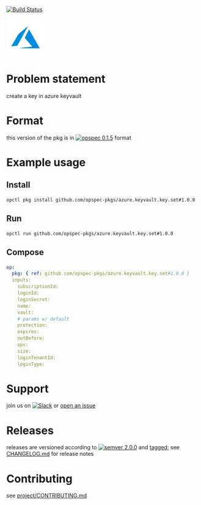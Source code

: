 [![Build Status](https://travis-ci.org/opspec-pkgs/azure.keyvault.key.set.svg?branch=master)](https://travis-ci.org/opspec-pkgs/azure.keyvault.key.set)

<img src="icon.svg" alt="icon" height="100px">

# Problem statement

create a key in azure keyvault

# Format

this version of the pkg is in [![opspec 0.1.5](https://img.shields.io/badge/opspec-0.1.5-brightgreen.svg?colorA=6b6b6b&colorB=fc16be)](https://opspec.io/0.1.5/packages.html) format

# Example usage

## Install

```shell
opctl pkg install github.com/opspec-pkgs/azure.keyvault.key.set#1.0.0
```

## Run

```
opctl run github.com/opspec-pkgs/azure.keyvault.key.set#1.0.0
```

## Compose

```yaml
op:
  pkg: { ref: github.com/opspec-pkgs/azure.keyvault.key.set#1.0.0 }
  inputs:
    subscriptionId:
    loginId:
    loginSecret:
    name:
    vault:
    # params w/ default
    protection:
    expires:
    notBefore:
    ops:
    size:
    loginTenantId:
    loginType:
```

# Support

join us on
[![Slack](https://opspec-slackin.herokuapp.com/badge.svg)](https://opspec-slackin.herokuapp.com/)
or
[open an issue](https://github.com/opspec-pkgs/azure.keyvault.key.set/issues)

# Releases

releases are versioned according to
[![semver 2.0.0](https://img.shields.io/badge/semver-2.0.0-brightgreen.svg)](http://semver.org/spec/v2.0.0.html)
and [tagged](https://git-scm.com/book/en/v2/Git-Basics-Tagging); see
[CHANGELOG.md](CHANGELOG.md) for release notes

# Contributing

see
[project/CONTRIBUTING.md](https://github.com/opspec-pkgs/project/blob/master/CONTRIBUTING.md)

